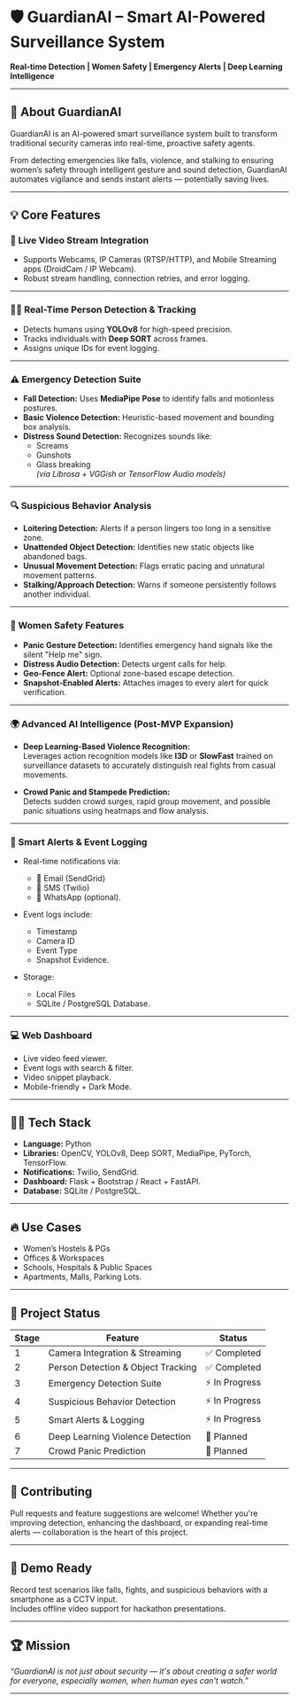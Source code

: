 # 🛡️ GuardianAI – Smart AI-Powered Surveillance System  
**Real-time Detection | Women Safety | Emergency Alerts | Deep Learning Intelligence**

---

## 🚨 About GuardianAI
GuardianAI is an AI-powered smart surveillance system built to transform traditional security cameras into real-time, proactive safety agents.  

From detecting emergencies like falls, violence, and stalking to ensuring women’s safety through intelligent gesture and sound detection, GuardianAI automates vigilance and sends instant alerts — potentially saving lives.

---

## 💡 Core Features

### 🎥 Live Video Stream Integration
- Supports Webcams, IP Cameras (RTSP/HTTP), and Mobile Streaming apps (DroidCam / IP Webcam).
- Robust stream handling, connection retries, and error logging.

---

### 🧍‍♂️ Real-Time Person Detection & Tracking
- Detects humans using **YOLOv8** for high-speed precision.
- Tracks individuals with **Deep SORT** across frames.
- Assigns unique IDs for event logging.

---

### ⚠️ Emergency Detection Suite
- **Fall Detection:** Uses **MediaPipe Pose** to identify falls and motionless postures.
- **Basic Violence Detection:** Heuristic-based movement and bounding box analysis.
- **Distress Sound Detection:** Recognizes sounds like:
  - Screams
  - Gunshots
  - Glass breaking  
*(via Librosa + VGGish or TensorFlow Audio models)*

---

### 🔍 Suspicious Behavior Analysis
- **Loitering Detection:** Alerts if a person lingers too long in a sensitive zone.
- **Unattended Object Detection:** Identifies new static objects like abandoned bags.
- **Unusual Movement Detection:** Flags erratic pacing and unnatural movement patterns.
- **Stalking/Approach Detection:** Warns if someone persistently follows another individual.

---

### 🧡 Women Safety Features
- **Panic Gesture Detection:** Identifies emergency hand signals like the silent "Help me" sign.
- **Distress Audio Detection:** Detects urgent calls for help.
- **Geo-Fence Alert:** Optional zone-based escape detection.
- **Snapshot-Enabled Alerts:** Attaches images to every alert for quick verification.

---

### 🌍 Advanced AI Intelligence (Post-MVP Expansion)
- **Deep Learning-Based Violence Recognition:**  
Leverages action recognition models like **I3D** or **SlowFast** trained on surveillance datasets to accurately distinguish real fights from casual movements.
  
- **Crowd Panic and Stampede Prediction:**  
Detects sudden crowd surges, rapid group movement, and possible panic situations using heatmaps and flow analysis.

---

### 📢 Smart Alerts & Event Logging
- Real-time notifications via:
  - 📧 Email (SendGrid)
  - 📱 SMS (Twilio)
  - 💬 WhatsApp (optional).

- Event logs include:
  - Timestamp
  - Camera ID
  - Event Type
  - Snapshot Evidence.
  
- Storage:
  - Local Files
  - SQLite / PostgreSQL Database.

---

### 💻 Web Dashboard
- Live video feed viewer.
- Event logs with search & filter.
- Video snippet playback.
- Mobile-friendly + Dark Mode.

---

## 🧑‍💻 Tech Stack
- **Language:** Python  
- **Libraries:** OpenCV, YOLOv8, Deep SORT, MediaPipe, PyTorch, TensorFlow.  
- **Notifications:** Twilio, SendGrid.  
- **Dashboard:** Flask + Bootstrap / React + FastAPI.  
- **Database:** SQLite / PostgreSQL.

---

## 🔥 Use Cases
- Women’s Hostels & PGs  
- Offices & Workspaces  
- Schools, Hospitals & Public Spaces  
- Apartments, Malls, Parking Lots.

---

## 📌 Project Status
| Stage | Feature                             | Status  |
|-------|-------------------------------------|---------|
| 1     | Camera Integration & Streaming      | ✅ Completed |
| 2     | Person Detection & Object Tracking  | ✅ Completed |
| 3     | Emergency Detection Suite           | ⚡ In Progress |
| 4     | Suspicious Behavior Detection       | ⚡ In Progress |
| 5     | Smart Alerts & Logging              | ⚡ In Progress |
| 6     | Deep Learning Violence Detection    | 🧠 Planned |
| 7     | Crowd Panic Prediction              | 🧠 Planned |

---

## 🤝 Contributing
Pull requests and feature suggestions are welcome! Whether you're improving detection, enhancing the dashboard, or expanding real-time alerts — collaboration is the heart of this project.

---

## 📸 Demo Ready
Record test scenarios like falls, fights, and suspicious behaviors with a smartphone as a CCTV input.  
Includes offline video support for hackathon presentations.

---

## 🏆 Mission
_“GuardianAI is not just about security — it's about creating a safer world for everyone, especially women, when human eyes can't watch.”_

---

